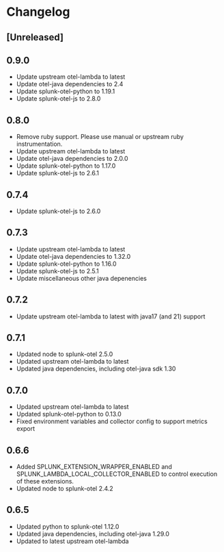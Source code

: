 # Changelog

## [Unreleased]

## 0.9.0
- Update upstream otel-lambda to latest
- Update otel-java dependencies to 2.4
- Update splunk-otel-python to 1.19.1
- Update splunk-otel-js to 2.8.0

## 0.8.0

- Remove ruby support.  Please use manual or upstream ruby instrumentation.
- Update upstream otel-lambda to latest
- Update otel-java dependencies to 2.0.0
- Update splunk-otel-python to 1.17.0
- Update splunk-otel-js to 2.6.1

## 0.7.4

- Update splunk-otel-js to 2.6.0

## 0.7.3

- Update upstream otel-lambda to latest
- Update otel-java dependencies to 1.32.0
- Update splunk-otel-python to 1.16.0
- Update splunk-otel-js to 2.5.1
- Update miscellaneous other java depenencies

## 0.7.2

- Update upstream otel-lambda to latest with java17 (and 21) support

## 0.7.1

- Updated node to splunk-otel 2.5.0
- Updated upstream otel-lambda to latest
- Updated java dependencies, including otel-java sdk 1.30

## 0.7.0

- Updated upstream otel-lambda to latest
- Updated splunk-otel-python to 0.13.0
- Fixed environment variables and collector config to support metrics export

## 0.6.6

- Added SPLUNK_EXTENSION_WRAPPER_ENABLED and
  SPLUNK_LAMBDA_LOCAL_COLLECTOR_ENABLED to control execution of
  these extensions.
- Updated node to splunk-otel 2.4.2

## 0.6.5

- Updated python to splunk-otel 1.12.0
- Updated java dependencies, including otel-java 1.29.0
- Updated to latest upstream otel-lambda
